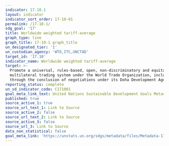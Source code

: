 ```yaml
---
indicator: 17.10.1
layout: indicator
indicator_sort_order: 17-10-01
permalink: /17-10-1/
sdg_goal: '17'
title: Worldwide weighted tariff-average
graph_type: line
graph_title: 17-10-1 graph_title
un_designated_tier: '1'
un_custodian_agency: 'WTO,ITC,UNCTAD'
target_id: '17.10'
indicator_name: Worldwide weighted tariff-average
target: >-
  Promote a universal, rules-based, open, non‑discriminatory and equitable
  multilateral trading system under the World Trade Organization, including
  through the conclusion of negotiations under its Doha Development Agenda
reporting_status: complete
un_sd_indicator_code: C171001
goal_meta_link_text: United Nations Sustainable Development Goals Metadata (pdf 468kB)
published: true
source_active_1: true
source_url_text_1: Link to Source
source_active_2: false
source_url_text_2: Link to Source
source_active_3: false
source_url_3: Link to Source
data_non_statistical: false
goal_meta_link: 'https://unstats.un.org/sdgs/metadata/files/Metadata-17-10-01.pdf'
---
```

